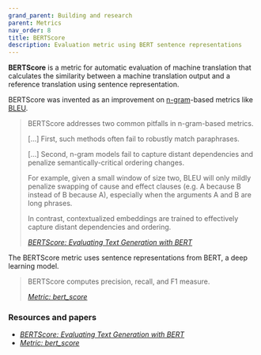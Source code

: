 ```yaml
---
grand_parent: Building and research
parent: Metrics
nav_order: 8
title: BERTScore
description: Evaluation metric using BERT sentence representations
---
```


**BERTScore** is a metric for automatic evaluation of machine translation that calculates the similarity between a machine translation output and a reference translation using sentence representation.

BERTScore was invented as an improvement on [n-gram](/../concepts/n-gram.md)-based metrics like [BLEU](bleu.md).

> BERTScore addresses two common pitfalls in n-gram-based metrics.
>
> [...] First, such methods often fail to robustly match paraphrases.
>
> [...] Second, n-gram models fail to capture distant dependencies and penalize semantically-critical ordering changes.
>
> For example, given a small window of size two, BLEU will only mildly penalize swapping of cause and effect clauses (e.g. A because B instead of B because A), especially when the arguments A and B are long phrases.
>
> In contrast, contextualized embeddings are trained to effectively capture distant dependencies and ordering.
>
> [*BERTScore: Evaluating Text Generation with BERT*](#resources-and-papers)

The BERTScore metric uses sentence representations from BERT, a deep learning model.

> BERTScore computes precision, recall, and F1 measure.
>
> [*Metric: bert_score*](#resources-and-papers)

### Resources and papers

- [*BERTScore: Evaluating Text Generation with BERT*](https://arxiv.org/pdf/1904.09675.pdf)
- [*Metric: bert_score*](https://huggingface.co/spaces/evaluate-metric/bertscore)
